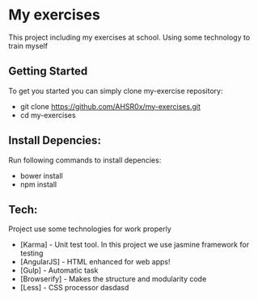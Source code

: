 # My exercises

This project including my exercises at school. Using some technology to train myself

## Getting Started

To get you started you can simply clone my-exercise repository:
* git clone https://github.com/AHSR0x/my-exercises.git
* cd my-exercises

## Install Depencies:

Run following commands to install depencies: 

* bower install
* npm install

## Tech:

Project use some technologies for work properly

* [Karma] - Unit test tool. In this project we use jasmine framework for testing
* [AngularJS] - HTML enhanced for web apps!
* [Gulp] - Automatic task
* [Browserify] - Makes the structure and modularity code
* [Less] - CSS processor
dasdasd